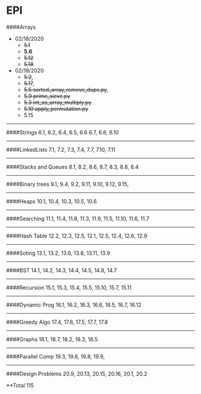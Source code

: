 # EPI

####Arrays

- 02/18/2020
  - ~~5.1~~
  - **5.6**
  - ~~5.12~~
  - ~~5.18~~
- 02/19/2020
  - ~~5.2~~,
  - ~~5.17~~,
  - ~~5.5 sorted_array_remove_dups.py~~,
  - ~~5.9 prime_sieve.py~~
  - ~~5.3 int_as_array_multiply.py~~
  - ~~5.10 apply_permutation.py~~
  - 5.15

---

####Strings
6.1, 6.2, 6.4, 6.5, 6.6 6.7, 6.8, 6.10

---

####LinkedLists
7.1, 7.2, 7.3, 7.4, 7.7, 7.10, 7.11

---

####Stacks and Queues
8.1, 8.2, 8.6, 8.7, 8.3, 8.8, 8.4

---

####Binary trees
9.1, 9.4, 9.2, 9.11, 9.10, 9.12, 9.15,

---

####Heaps
10.1, 10.4, 10.3, 10.5, 10.6

---

####Searching
11.1, 11.4, 11.8, 11.3, 11.9, 11.5, 11.10, 11.6, 11.7

---

####Hash Table
12.2, 12.3, 12.5, 12.1, 12.5, 12.4, 12.6, 12.9

---

####Soting
13.1, 13.2, 13.6, 13.8, 13.11, 13.9

---

####BST
14.1, 14.2, 14.3, 14.4, 14.5, 14.8, 14.7

---

####Recursion
15.1, 15.3, 15.4, 15.5, 15.10, 15.7, 15.11

---

####Dynamic Prog
16.1, 16.2, 16.3, 16.6, 16.5, 16.7, 16.12

---

####Greedy Algo
17.4, 17.6, 17.5, 17.7, 17.8

---

####Graphs
18.1, 18.7, 18.2, 18.3, 18.5

---

####Parallel Comp
19.3, 19.6, 19.8, 19.9,

---

####Design Problems
20.9, 20.13, 20.15, 20.16, 20.1, 20.2

\*\*Total 115
